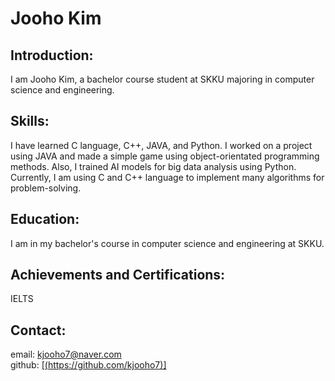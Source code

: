 # Jooho Kim

## Introduction:
I am Jooho Kim, a bachelor course student at SKKU majoring in computer science and engineering.

## Skills:
I have learned C language, C++, JAVA, and Python. I worked on a project using JAVA and made a simple game using object-orientated programming methods. Also, I trained AI models for big data analysis using Python. Currently, I am using C and  C++ language to implement many algorithms for problem-solving.

## Education:
I am in my bachelor's course in computer science and engineering at SKKU.

## Achievements and Certifications:
IELTS

## Contact:
email: kjooho7@naver.com \
github: [[(https://github.com/kjooho7)]](https://github.com/kjooho7)
